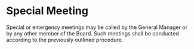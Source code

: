 # Special Meeting

Special or emergency meetings may be called by the General Manager or by any other member of the Board. Such meetings shall be conducted according to the previously outlined procedure.

